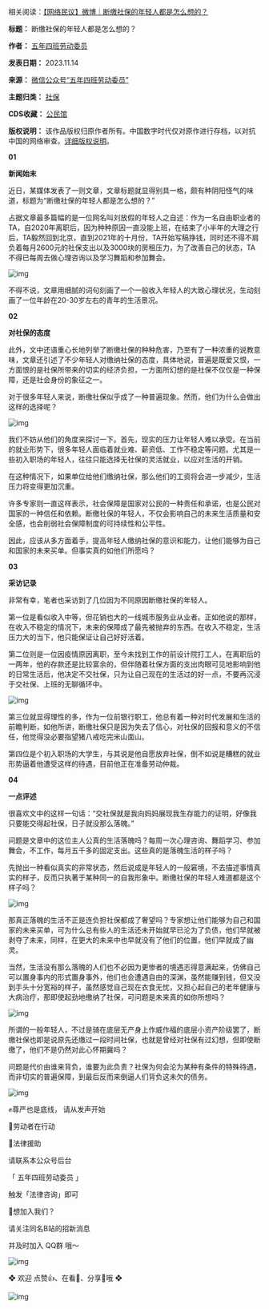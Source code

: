 相关阅读：[【网络民议】微博｜断缴社保的年轻人都是怎么想的？](https://chinadigitaltimes.net/chinese/699845.html)




**标题：** 断缴社保的年轻人都是怎么想的？  

**作者：** [五年四班劳动委员](https://chinadigitaltimes.net/space/五年四班劳动委员)  

**发表日期：** 2023.11.14  

**来源：** [微信公众号“五年四班劳动委员”](https://web.archive.org/web/https://mp.weixin.qq.com/s/My5HgRRKrD6TSZjTfFow2g)  

**主题归类：** [社保](https://chinadigitaltimes.net/space/社保)  

**CDS收藏：** [公民馆](https://chinadigitaltimes.net/space/%E5%85%AC%E6%B0%91%E9%A6%86)  

**版权说明：** 该作品版权归原作者所有。中国数字时代仅对原作进行存档，以对抗中国的网络审查。[详细版权说明](https://chinadigitaltimes.net/chinese/copyright)。


**01** 


**新闻始末** 


近日，某媒体发表了一则文章，文章标题就显得别具一格，颇有种阴阳怪气的味道，标题为“断缴社保的年轻人都是怎么想的？”


占据文章最多篇幅的是一位网名叫刘放假的年轻人之自述：作为一名自由职业者的TA，自2020年离职后，因为种种原因一直没能上班，在结束了小半年的大理之行后，TA毅然回到北京，直到2021年的十月份，TA开始写稿挣钱，同时还不得不肩负着每月2600元的社保支出以及3000块的房租压力，为了改善自己的状态，TA不得已每周去做心理咨询以及学习舞蹈和参加舞会。


![img](https://chinadigitaltimes.net/chinese/files/2023/11/post-702240-6554153d59aa7.)


不得不说，文章用细腻的词句刻画了一个一般收入年轻人的大致心理状况，生动刻画了一位年龄在20-30岁左右的青年的生活景况。


**02** 


**对社保的态度** 


此外，文中还语重心长地列举了断缴社保的种种危害，乃至有了一种浓重的说教意味，文章还引述了不少年轻人对缴纳社保的态度，具体地说，普遍是既爱又恨，一方面恨的是社保所带来的切实的经济负担，一方面所幻想的是社保不仅仅是一种保障，还是社会身份的象征之一。


对于很多年轻人来说，断缴社保似乎成了一种普遍现象。然而，他们为什么会做出这样的选择呢？


![img](https://chinadigitaltimes.net/chinese/files/2023/11/post-702240-6554153d62a4d.)


我们不妨从他们的角度来探讨一下。首先，现实的压力让年轻人难以承受。在当前的就业形势下，很多年轻人面临着就业难、薪资低、工作不稳定等问题。尤其是一些初入职场的年轻人，往往只能选择无社保的灵活就业，以应对生活的开销。


在这种情况下，如果单位给他们缴纳社保，那么他们的工资将会进一步减少，生活压力将变得更加沉重。


许多专家则一直这样表示，社会保障是国家对公民的一种责任和承诺，也是公民对国家的一种信任和依赖。断缴社保的年轻人，不仅会影响自己的未来生活质量和安全感，也会削弱社会保障制度的可持续性和公平性。


因此，应该从多方面着手，提高年轻人缴纳社保的意识和能力，让他们能够为自己和国家的未来买单。但事实真的如他们所愿吗？


**03** 


**采访记录** 


非常有幸，笔者也采访到了几位因为不同原因断缴社保的年轻人。


第一位是看似收入中等，但花销也大的一线城市服务业从业者。正如他说的那样，在收入不稳定的情况下，未来的保障成了最先被抛弃的东西。在收入不稳定，生活压力大的当下，他只能保证让自己好好活着。


第二位则是一位因疫情原因离职，至今未找到工作的前设计院打工人，在离职后的一两年，他的存款还是比较富余的，但伴随着社保方面的支出肉眼可见地影响到他的日常生活后，他决定不交社保，只为让自己现在的生活过的好一点，不要再沉浸于交社保、上班的无聊循环中。


![img](https://chinadigitaltimes.net/chinese/files/2023/11/post-702240-6554153d6b0f3.)


第三位就显得理性的多，作为一位前银行职工，他总有着一种对时代发展和生活的前瞻判断，如他所讲，断缴社保只是因为失去了信心，对社保的回报和意义的不信任，他觉得没必要指望猪八戒吃完米山面山。


第四位是个初入职场的大学生，与其说是他自愿放弃社保，倒不如说是糟糕的就业形势逼着他遭受这样的待遇，目前他正在准备劳动仲裁。


**04** 


**一点评述** 


很喜欢文中的这样一句话：“交社保就是我向妈妈展现我生存能力的证明，好像我只要能交得起社保，日子就没那么落魄。”


问题是文章中的这位主人公真的生活落魄吗？每周一次心理咨询、舞蹈学习、参加舞会，不工作，每月五千多的固定支出。这些真的是落魄生活的样子吗？


先抛出一种看似真实的非常状态，然后说成是年轻人的一般窘境，不去描述事情真实的样子，反而只执著于某种同一的自我形象中。断缴社保的年轻人难道都是这个样子吗？


![img](https://chinadigitaltimes.net/chinese/files/2023/11/post-702240-6554153d72020.gif)


那真正落魄的生活不正是连负担社保都成了奢望吗？专家想让他们能够为自己和国家的未来买单，可为什么总有些人的生活还未开始就早已沦为了负债，他们早就被剥夺了未来，同样，在更大的未来中也早就没有了他们的位置，他们早就成了幽灵。


当然，生活没有那么落魄的人们也不必因为更惨者的境遇志得意满起来，仿佛自己可以置身事内的形式置身事外，他们也会遭遇自由的深渊，虽然能赚到钱，但又没到手头十分宽裕的样子，虽然感觉自己现在衣食无忧，又担心起自己的老年健康与大病治疗，那即使起劲地缴纳了社保，可问题是未来真的如你所想吗？


![img](https://chinadigitaltimes.net/chinese/files/2023/11/post-702240-6554153d795d8.)


所谓的一般年轻人，不过是骑在底层无产身上作威作福的底层小资产阶级罢了，断缴社保也即是说原先还缴过一段时间社保，也就是曾经对社保有过幻想，但即使断缴了，他们不是仍然对此心怀期冀吗？


问题是代价由谁来背负，谁要为此负责？社保为何会沦为某种有条件的特殊待遇，而非切实的普遍保障，到最后反而来倒逼人们背负这未欠的债务。


![img](https://chinadigitaltimes.net/chinese/files/2023/11/post-702240-6554153d800a9.png)


✊尊严也是底线， 请从发声开始


💪劳动者在行动


🧠法律援助


请联系本公众号后台


「 五年四班劳动委员 」


触发「法律咨询」即可


💪想加入我们？


请关注同名B站的招新消息


并及时加入 QQ群 哦～


![img](https://chinadigitaltimes.net/chinese/files/2023/11/post-702240-6554153d877dc.png)


❖ 欢迎 点赞👍、在看👀、分享👐哦 ❖


![img](https://chinadigitaltimes.net/chinese/files/2023/11/post-702240-6554153d9c167.png)

